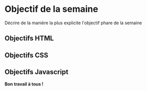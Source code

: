 # Objectif de la semaine

Décrire de la manière la plus explicite l'objectif phare de la semaine

## Objectifs HTML

## Objectifs CSS

## Objectifs Javascript

**Bon travail à tous !**
